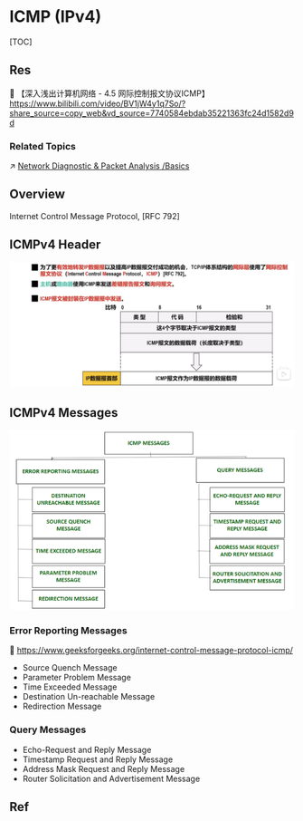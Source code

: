 # ICMP (IPv4)

[TOC]



## Res
🔗 【深入浅出计算机网络 - 4.5 网际控制报文协议ICMP】 https://www.bilibili.com/video/BV1jW4y1q7So/?share_source=copy_web&vd_source=7740584ebdab35221363fc24d1582d9d

### Related Topics
↗ [Network Diagnostic & Packet Analysis /Basics](../../../../../../../🥷🏼%20Operating%20System%20(Engineering)/Linux%20(Derived%20From%20UNIX%20Family)/Free%20Software%20&%20OSS%20(Open%20Source%20Software)/Network%20Management/Network%20Diagnostic%20&%20Packet%20Analysis.md#Basics)



## Overview
Internet Control Message Protocol, [RFC 792]



## ICMPv4 Header
![](../../../../../../../../../Assets/Pics/Screenshot%202022-11-26%20at%204.24.22%20PM.png)



## ICMPv4 Messages
![](../../../../../../../../../Assets/Pics/icmp-660x418.png)


### Error Reporting Messages
🔗 https://www.geeksforgeeks.org/internet-control-message-protocol-icmp/

- Source Quench Message
- Parameter Problem Message
- Time Exceeded Message
- Destination Un-reachable Message
- Redirection Message


### Query Messages
- Echo-Request and Reply Message
- Timestamp Request and Reply Message
- Address Mask Request and Reply Message
- Router Solicitation and Advertisement Message



## Ref
[ping命令基于ICMP协议的返回信息分析]: https://www.cnblogs.com/buzhidao1/p/11937020.html


